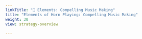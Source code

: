 ```yaml
---
linkTitle: "🎼 Elements: Compelling Music Making"
title: "Elements of Horn Playing: Compelling Music Making"
weight: 30
view: strategy-overview

---
```

